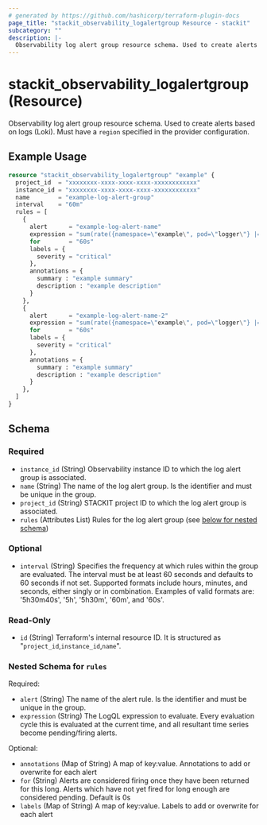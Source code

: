 ```yaml
---
# generated by https://github.com/hashicorp/terraform-plugin-docs
page_title: "stackit_observability_logalertgroup Resource - stackit"
subcategory: ""
description: |-
  Observability log alert group resource schema. Used to create alerts based on logs (Loki). Must have a region specified in the provider configuration.
---
```


# stackit_observability_logalertgroup (Resource)

Observability log alert group resource schema. Used to create alerts based on logs (Loki). Must have a `region` specified in the provider configuration.

## Example Usage

```terraform
resource "stackit_observability_logalertgroup" "example" {
  project_id  = "xxxxxxxx-xxxx-xxxx-xxxx-xxxxxxxxxxxx"
  instance_id = "xxxxxxxx-xxxx-xxxx-xxxx-xxxxxxxxxxxx"
  name        = "example-log-alert-group"
  interval    = "60m"
  rules = [
    {
      alert      = "example-log-alert-name"
      expression = "sum(rate({namespace=\"example\", pod=\"logger\"} |= \"Simulated error message\" [1m])) > 0"
      for        = "60s"
      labels = {
        severity = "critical"
      },
      annotations = {
        summary : "example summary"
        description : "example description"
      }
    },
    {
      alert      = "example-log-alert-name-2"
      expression = "sum(rate({namespace=\"example\", pod=\"logger\"} |= \"Another error message\" [1m])) > 0"
      for        = "60s"
      labels = {
        severity = "critical"
      },
      annotations = {
        summary : "example summary"
        description : "example description"
      }
    },
  ]
}
```

<!-- schema generated by tfplugindocs -->
## Schema

### Required

- `instance_id` (String) Observability instance ID to which the log alert group is associated.
- `name` (String) The name of the log alert group. Is the identifier and must be unique in the group.
- `project_id` (String) STACKIT project ID to which the log alert group is associated.
- `rules` (Attributes List) Rules for the log alert group (see [below for nested schema](#nestedatt--rules))

### Optional

- `interval` (String) Specifies the frequency at which rules within the group are evaluated. The interval must be at least 60 seconds and defaults to 60 seconds if not set. Supported formats include hours, minutes, and seconds, either singly or in combination. Examples of valid formats are: '5h30m40s', '5h', '5h30m', '60m', and '60s'.

### Read-Only

- `id` (String) Terraform's internal resource ID. It is structured as "`project_id`,`instance_id`,`name`".

<a id="nestedatt--rules"></a>
### Nested Schema for `rules`

Required:

- `alert` (String) The name of the alert rule. Is the identifier and must be unique in the group.
- `expression` (String) The LogQL expression to evaluate. Every evaluation cycle this is evaluated at the current time, and all resultant time series become pending/firing alerts.

Optional:

- `annotations` (Map of String) A map of key:value. Annotations to add or overwrite for each alert
- `for` (String) Alerts are considered firing once they have been returned for this long. Alerts which have not yet fired for long enough are considered pending. Default is 0s
- `labels` (Map of String) A map of key:value. Labels to add or overwrite for each alert
